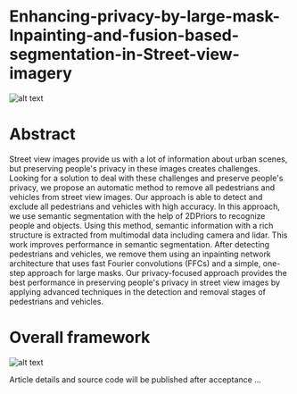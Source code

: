 # Enhancing-privacy-by-large-mask-Inpainting-and-fusion-based-segmentation-in-Street-view-imagery
![alt text](https://github.com/Mahdikhoorishandiz/Enhancing-privacy/blob/main/Output.png)
# Abstract 
Street view images provide us with a lot of information about urban scenes, but preserving people's privacy in these images creates challenges. Looking for a solution to deal with these challenges and preserve people's privacy, we propose an automatic method to remove all pedestrians and vehicles from street view images. Our approach is able to detect and exclude all pedestrians and vehicles with high accuracy. In this approach, we use semantic segmentation with the help of 2DPriors to recognize people and objects. Using this method, semantic information with a rich structure is extracted from multimodal data including camera and lidar. This work improves performance in semantic segmentation. After detecting pedestrians and vehicles, we remove them using an inpainting network architecture that uses fast Fourier convolutions (FFCs) and a simple, one-step approach for large masks. Our privacy-focused approach provides the best performance in preserving people's privacy in street view images by applying advanced techniques in the detection and removal stages of pedestrians and vehicles.

# Overall framework
![alt text](https://github.com/Mahdikhoorishandiz/Enhancing-privacy/blob/main/Overall%20framework.png)

Article details and source code will be published after acceptance ...
